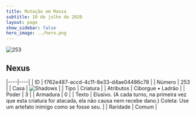 ```yaml
---
title: Mutação em Massa
subtitle: 10 de julho de 2020
layout: page
show_sidebar: false
hero_image: ../hero.png
---
```


![253](https://cdn.keyforgegame.com/media/card_front/pt/479_253_7QJVVWFQJPHJ_pt.png)

## Nexus

|----|----|
| ID | f762e487-accd-4c11-8e33-d4ae04486c78 |
| Número | 253 |
| Casa | ![Shadows](https://archonarcana.com/images/thumb/e/ee/Shadows.png/22px-Shadows.png "Sombras") |
| Tipo | Criatura |
| Atributos | Ciborgue • Ladrão |
| Poder | 3 |
| Armadura | 0 |
| Texto | Elusivo. (A cada turno, na primeira vez que esta criatura for atacada, ela não causa nem recebe dano.) Coleta: Use um artefato inimigo como se fosse seu. |
| Raridade | Comum |
